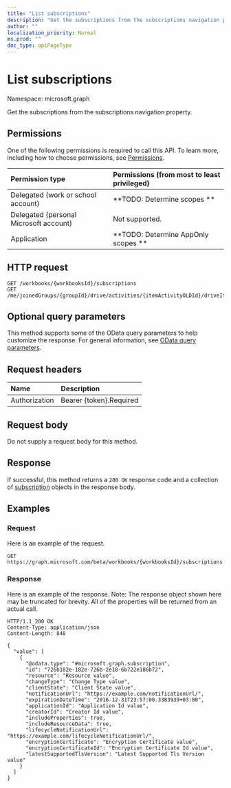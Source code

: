 ```yaml
---
title: "List subscriptions"
description: "Get the subscriptions from the subscriptions navigation property."
author: ""
localization_priority: Normal
ms.prod: ""
doc_type: apiPageType
---
```


# List subscriptions

Namespace: microsoft.graph

Get the subscriptions from the subscriptions navigation property.

## Permissions
One of the following permissions is required to call this API. To learn more, including how to choose permissions, see [Permissions](/concepts/permissions-reference.md).

|Permission type|Permissions (from most to least privileged)|
|:---|:---|
|Delegated (work or school account)|**TODO: Determine scopes **|
|Delegated (personal Microsoft account)|Not supported.|
|Application|**TODO: Determine AppOnly scopes **|

## HTTP request
<!-- {
  "blockType": "ignored"
}
-->
``` http
GET /workbooks/{workbooksId}/subscriptions
GET /me/joinedGroups/{groupId}/drive/activities/{itemActivityOLDId}/driveItem/subscriptions
```

## Optional query parameters
This method supports some of the OData query parameters to help customize the response. For general information, see [OData query parameters](/graph/query-parameters).

## Request headers
|Name|Description|
|:---|:---|
|Authorization|Bearer {token}.Required|

## Request body
Do not supply a request body for this method.

## Response
If successful, this method returns a `200 OK` response code and a collection of [subscription](../resources/subscription.md) objects in the response body.

## Examples

### Request
Here is an example of the request.
<!-- {
  "blockType": "request",
  "name": "get_subscription"
}
-->
``` http
GET https://graph.microsoft.com/beta/workbooks/{workbooksId}/subscriptions
```

### Response
Here is an example of the response. Note: The response object shown here may be truncated for brevity. All of the properties will be returned from an actual call.
<!-- {
  "blockType": "response",
  "truncated": true,
  "@odata.type": "collection(microsoft.graph.subscription)"
}
-->
``` http
HTTP/1.1 200 OK
Content-Type: application/json
Content-Length: 848

{
  "value": [
    {
      "@odata.type": "#microsoft.graph.subscription",
      "id": "726b182e-182e-726b-2e18-6b722e186b72",
      "resource": "Resource value",
      "changeType": "Change Type value",
      "clientState": "Client State value",
      "notificationUrl": "https://example.com/notificationUrl/",
      "expirationDateTime": "2016-12-31T23:57:00.3383939+03:00",
      "applicationId": "Application Id value",
      "creatorId": "Creator Id value",
      "includeProperties": true,
      "includeResourceData": true,
      "lifecycleNotificationUrl": "https://example.com/lifecycleNotificationUrl/",
      "encryptionCertificate": "Encryption Certificate value",
      "encryptionCertificateId": "Encryption Certificate Id value",
      "latestSupportedTlsVersion": "Latest Supported Tls Version value"
    }
  ]
}
```

